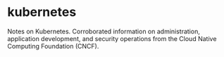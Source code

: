 # kubernetes
Notes on Kubernetes. Corroborated information on administration, application development, and security operations from the Cloud Native Computing Foundation (CNCF).
